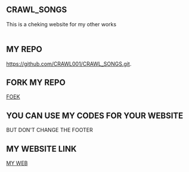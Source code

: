 ## CRAWL_SONGS
This is a cheking website for my other works
<BR>
<br>

## MY REPO
https://github.com/CRAWL001/CRAWL_SONGS.git.
<br>


## FORK MY REPO
<a href="https://github.com/CRAWL001/CRAWL_SONGS/fork">FOEK</a>

## YOU CAN USE MY CODES FOR YOUR WEBSITE

BUT DON'T CHANGE THE FOOTER

## MY WEBSITE LINK

<a href="https://crawl001.github.io/CRAWL_SONGS/main.html">MY WEB</a>


